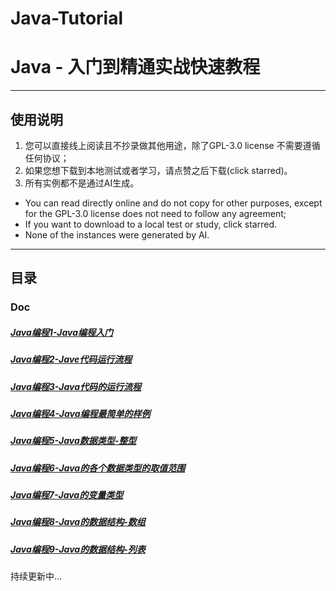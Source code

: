 # Java-Tutorial

# Java - 入门到精通实战快速教程

---

## 使用说明

1. 您可以直接线上阅读且不抄录做其他用途，除了GPL-3.0 license 不需要遵循任何协议；
2. 如果您想下载到本地测试或者学习，请点赞之后下载(click starred)。
3. 所有实例都不是通过AI生成。

* You can read directly online and do not copy for other purposes, except for the GPL-3.0 license does not need to follow any agreement;
* If you want to download to a local test or study, click starred.
* None of the instances were generated by AI.

---

## 目录

### Doc

##### [Java编程1-Java编程入门](doc/Java编程1-Java编程入门.md)

##### [Java编程2-Jave代码运行流程](doc/Java编程2-Jave代码运行流程.md)

##### [Java编程3-Java代码的运行流程](doc\Java编程3-Java代码的运行流程.md)

##### [Java编程4-Java编程最简单的样例](doc\Java编程4-Java编程最简单的样例.md)

##### [Java编程5-Java数据类型-整型](doc\Java编程5-Java数据类型-整型.md)

##### [Java编程6-Java的各个数据类型的取值范围](doc\Java编程6-Java的各个数据类型的取值范围.md)

##### [Java编程7-Java的变量类型](doc\Java编程7-Java的变量类型.md)

##### [Java编程8-Java的数据结构-数组](doc\Java编程8-Java的数据结构-数组.md)

##### [Java编程9-Java的数据结构-列表](doc\Java编程9-Java的数据结构-列表.md)


持续更新中...
